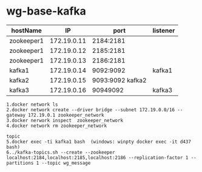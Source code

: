 # wg-base-kafka

|    hostName     | IP       | port   | listener |
| -----------     | -------- | ------ | ------  |
| zookeeper1 | 172.19.0.11 | 2184:2181 |  | 
| zookeeper1 | 172.19.0.12 | 2185:2181 |  | 
| zookeeper1 | 172.19.0.13 | 2186:2181 |  | 
| kafka1 | 172.19.0.14 | 9092:9092 | kafka1 | 
| kafka2 | 172.19.0.15 | 9093:9092 kafka2 | 
| kafka3 | 172.19.0.16 | 90949092| kafka3 | 

```
1.docker network ls
2.docker network create --driver bridge --subnet 172.19.0.0/16 --gateway 172.19.0.1 zookeeper_network
3.docker nerwork inspect  zookeeper_network
4.docker network rm zookeeper_network

topic
5.docker exec -ti kafka1 bash  (windows: winpty docker exec -it d437 bash) 
6../kafka-topics.sh --create --zookeeper localhost:2184,localhost:2185,localhost:2186 --replication-factor 1 --partitions 1 --topic wg_message

```
